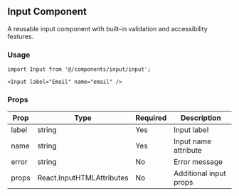 ## Input Component

A reusable input component with built-in validation and accessibility features.

### Usage

```tsx
import Input from '@/components/input/input';

<Input label="Email" name="email" />
``` 

### Props

| Prop | Type | Required | Description |
|------|------|----------|-------------|
| label | string | Yes | Input label |
| name | string | Yes | Input name attribute |
| error | string | No | Error message |
| props | React.InputHTMLAttributes<HTMLInputElement> | No | Additional input props |

